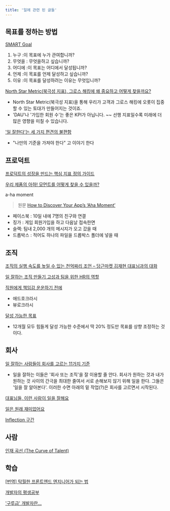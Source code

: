 ```yaml
---
title: '일에 관련 된 글들'
---
```


## 목표를 정하는 방법

[SMART Goal](https://corporatefinanceinstitute.com/resources/knowledge/other/smart-goal/)

1. 누구 :이 목표에 누가 관여합니까?
2. 무엇을 : 무엇을하고 싶습니까?
3. 어디에 :이 목표는 어디에서 달성됩니까?
4. 언제 :이 목표를 언제 달성하고 싶습니까?
5. 이유 :이 목표를 달성하려는 이유는 무엇입니까?

[North Star Metric(북극성 지표), 그로스 해킹에 왜 중요하고 어떻게 찾을까요?](https://blog.ab180.co/posts/how-to-find-north-star-metric)

-   North Star Metric(북극성 지표)을 통해 우리가 고객과 그로스 해킹에 오롯이 집중할 수 있는 토대가 만들어지는 것이죠.
-   'DAU'나 '가입한 회원 수'는 좋은 KPI가 아닙니다. ~~ 선행 지표일수록 미래에 더 많은 영향을 미칠 수 있습니다.

['일 잘한다'는 세 가지 편견의 불편함](https://brunch.co.kr/@mobiinside/3224)

-   "나만의 기준을 가져야 한다" 고 이야기 한다

## 프로덕트

[프로덕트의 성장을 만드는 핵심 지표 정의 가이드](https://brunch.co.kr/@mobiinside/3148)

[우리 제품의 아하! 모먼트를 어떻게 찾을 수 있을까?](https://brunch.co.kr/@lulina724/25)

a-ha moment

> 원문 [How to Discover Your App’s ‘Aha Moment’](https://medium.com/parsa-vc/how-to-discover-your-apps-aha-moment-5f75dd7b6536)

-   페이스북 : 10일 내에 7명의 친구와 연결
-   징가 : 게임 회원가입을 하고 다음날 접속한면
-   슬랙: 팀내 2,000 개의 메시지가 오고 갔을 때
-   드롭박스 : 적어도 하나의 파일을 드롭박스 폴더에 넣을 때

## 조직

[조직의 실행 속도를 높일 수 있는 천억짜리 조언 – 당근마켓 김재현 대표님과의 대화](http://www.ingray.net/2019/12/17/a-billion-dollar-advice-to-speed-up-your-team/)

[일 잘하는 조직 만들기 고성과 팀을 위한 HR의 역할](https://brunch.co.kr/@mobiinside/3151)

[직원에게 책임감 운운하기 전에](https://brunch.co.kr/@yeobag/47)

-   애드호크라시
-   뷰로크라시

[달성 가능한 목표](https://www.thestartupbible.com/2021/05/how-to-set-realistic-goals-for-your-employees.html?utm_source=feedburner&utm_medium=feed&utm_campaign=Feed%3A+baenefit%2FslXh+%28baenefit.com%29)

-   12개월 모두 힘들게 달성 가능한 수준에서 딱 20% 정도만 목표를 상향 조정하는 것이다.

## 회사

[일 잘하는 사람들이 회사를 고르는 11가지 기준](https://brunch.co.kr/@mobiinside/2599)

-   일을 잘하는 이들은 '회사 또는 조직'을 잘 이용할 줄 안다. 회사가 원하는 것과 내가 원하는 것 사이의 간극을 최대한 줄여서 서로 손해보지 않기 위해 일을 한다. 그들은 '일을 잘 알아본다'. 이러한 수면 아래의 밑 작업(?)은 회사를 고르면서 시작된다.

[대표님들, 이런 사람이 일을 잘해요](https://brunch.co.kr/@vigorous21/662)

[일은 원래 재미없어요](https://brunch.co.kr/@vigorous21/898)

[Inflection 구간](https://www.thestartupbible.com/2021/05/the-growth-inflection-zones.html)

## 사람

[인재 곡선 (The Curve of Talent)](https://dotty.org/2699083?fbclid=IwAR2hxq8qPukdIrnXJF18Nv4RUesqixbui8VvTpETZxMw4-FkhJvt-fFB5Qw)

## 학습

[[번역] 탁월한 프론트엔드 엔지니어가 되는 법](https://hyunseob.github.io/2016/02/21/how-to-become-a-great-frontend-engineer/)

[개발자의 평생공부](https://zdnet.co.kr/view/?no=20170616090644)

['구루급' 개발자란...](https://brunch.co.kr/@supims/151?fbclid=IwAR3qo-ubS8qbgwP6ey8X_gBan9LgT4oU-0J3UC5kCZ57Yc2K6-02223ybI4)
